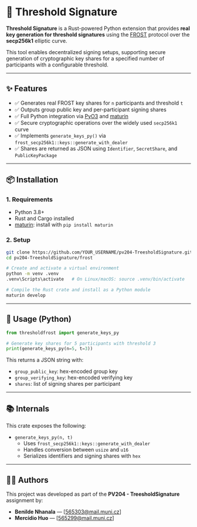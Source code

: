 # 🔐 Threshold Signature

**Threshold Signature** is a Rust-powered Python extension that provides **real key generation for threshold signatures** using the [FROST](https://eprint.iacr.org/2020/852) protocol over the **secp256k1** elliptic curve.

This tool enables decentralized signing setups, supporting secure generation of cryptographic key shares for a specified number of participants with a configurable threshold.

---

## ✨ Features

- ✅ Generates real FROST key shares for `n` participants and threshold `t`
- ✅ Outputs group public key and per-participant signing shares
- ✅ Full Python integration via [PyO3](https://github.com/PyO3/pyo3) and [maturin](https://github.com/PyO3/maturin)
- ✅ Secure cryptographic operations over the widely used `secp256k1` curve
- ✅ Implements `generate_keys_py()` via `frost_secp256k1::keys::generate_with_dealer`
- ✅ Shares are returned as JSON using `Identifier`, `SecretShare`, and `PublicKeyPackage`

---

## 📦 Installation

### 1. Requirements

- Python 3.8+
- Rust and Cargo installed
- [maturin](https://github.com/PyO3/maturin): install with `pip install maturin`

### 2. Setup

```bash
git clone https://github.com/YOUR_USERNAME/pv204-TreesholdSignature.git
cd pv204-TreesholdSignature/frost

# Create and activate a virtual environment
python -m venv .venv
.venv\Scripts\activate   # On Linux/macOS: source .venv/bin/activate

# Compile the Rust crate and install as a Python module
maturin develop
```

---

## 🔮 Usage (Python)

```python
from thresholdfrost import generate_keys_py

# Generate key shares for 5 participants with threshold 3
print(generate_keys_py(n=5, t=3))
```

This returns a JSON string with:

- `group_public_key`: hex-encoded group key
- `group_verifying_key`: hex-encoded verifying key
- `shares`: list of signing shares per participant

---

## 📚 Internals

This crate exposes the following:

- `generate_keys_py(n, t)`
  - Uses `frost_secp256k1::keys::generate_with_dealer`
  - Handles conversion between `usize` and `u16`
  - Serializes identifiers and signing shares with `hex`

---

## 👩‍💻 Authors

This project was developed as part of the **PV204 - TreesholdSignature** assignment by:

- **Benilde Nhanala** — [565303@mail.muni.cz]
- **Mercídio Huo** — [565299@mail.muni.cz]
